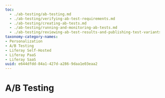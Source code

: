 ```yaml
---
toc:
  - ./ab-testing/ab-testing.md
  - ./ab-testing/verifying-ab-test-requirements.md
  - ./ab-testing/creating-ab-tests.md
  - ./ab-testing/running-and-monitoring-ab-tests.md
  - ./ab-testing/reviewing-ab-test-results-and-publishing-test-variants.md
taxonomy-category-names:
- Personalization
- A/B Testing
- Liferay Self-Hosted
- Liferay PaaS
- Liferay SaaS
uuid: e644dfdd-84a1-427d-a286-9daa1e03eaa2
---
```

# A/B Testing


